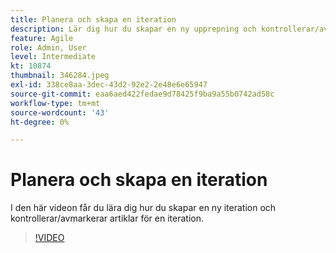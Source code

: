 ```yaml
---
title: Planera och skapa en iteration
description: Lär dig hur du skapar en ny upprepning och kontrollerar/avmarkerar artiklar för en upprepning.
feature: Agile
role: Admin, User
level: Intermediate
kt: 10874
thumbnail: 346284.jpeg
exl-id: 338ce8aa-3dec-43d2-92e2-2e48e6e65947
source-git-commit: eaa6aed422fedae9d78425f9ba9a55b0742ad58c
workflow-type: tm+mt
source-wordcount: '43'
ht-degree: 0%

---
```


# Planera och skapa en iteration

I den här videon får du lära dig hur du skapar en ny iteration och kontrollerar/avmarkerar artiklar för en iteration.

>[!VIDEO](https://video.tv.adobe.com/v/346284/?quality=12&learn=on)
